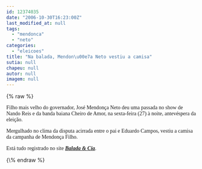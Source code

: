 ```yaml
---
id: 12374035
date: "2006-10-30T16:23:00Z"
last_modified_at: null
tags:
  - "mendonca"
  - "neto"
categories:
  - "eleicoes"
title: "Na balada, Mendon\u00e7a Neto vestiu a camisa"
sutia: null
chapeu: null
autor: null
imagem: null
---
```

{\% raw %}
<p><P><FONT face=Verdana>Filho mais velho do governador, José Mendonça Neto deu uma passada no show de Nando Reis e da banda baiana Cheiro de Amor, na sexta-feira (27) à noite, antevéspera da eleição.</FONT></P></p>
<p><P><FONT face=Verdana>Mergulhado no clima da disputa acirrada entre o pai e Eduardo Campos, vestiu a camisa da campanha de Mendonça Filho.</FONT></P></p>
<p><P><FONT face=Verdana>Está tudo registrado no site <STRONG><EM><FONT color=mediumblue><A href=\"https://www.baladaecia.com.br/\" target=_blank>Balada &amp; Cia</A></FONT></EM></STRONG>.</FONT></P> </p>
{\% endraw %}